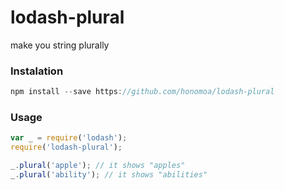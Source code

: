 lodash-plural
===========
make you string plurally

### Instalation

```js
npm install --save https://github.com/honomoa/lodash-plural
```

### Usage
```js
var _ = require('lodash');
require('lodash-plural');

_.plural('apple'); // it shows "apples"
_.plural('ability'); // it shows "abilities"
```
